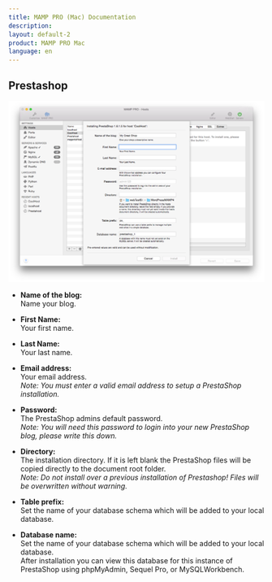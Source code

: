 ```yaml
---
title: MAMP PRO (Mac) Documentation
description: 
layout: default-2
product: MAMP PRO Mac
language: en
---
```


## Prestashop



![MAMP](PrestaShop.png)

*  **Name of the blog:**  
   Name your blog.

*  **First Name:**  
   Your first name.

*  **Last Name:**  
   Your last name.

*  **Email address:**  
   Your email address.  
   *Note: You must enter a valid email address to setup a PrestaShop installation.*

*  **Password:**  
   The PrestaShop admins default password.  
   *Note: You will need this password to login into your new PrestaShop blog, please write this down.*

*  **Directory:**  
   The installation directory. If it is left blank the PrestaShop files will be copied directly to the document root folder.  
   *Note: Do not install over a previous installation of Prestashop! Files will be overwritten without warning.*  

*  **Table prefix:**  
   Set the name of your database schema which will be added to your local database.  

*  **Database name:**  
   Set the name of your database schema which will be added to your local database.  
   After installation you can view this database for this instance of PrestaShop using phpMyAdmin, Sequel Pro, or           MySQLWorkbench. 


